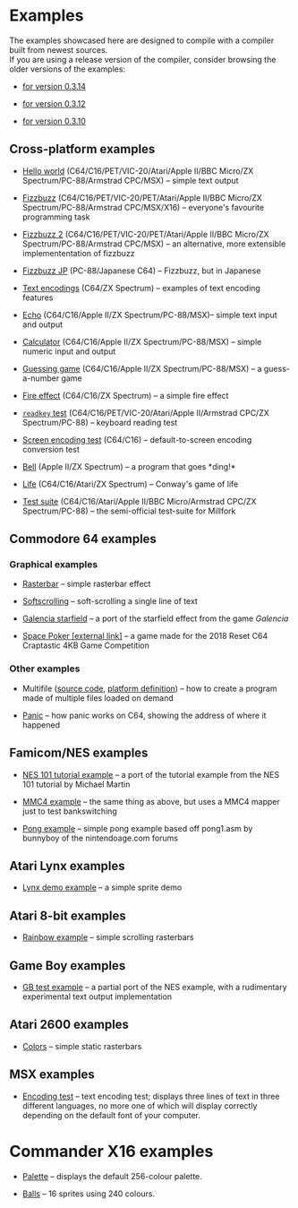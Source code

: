 # Examples

The examples showcased here are designed to compile with a compiler built from newest sources.  
If you are using a release version of the compiler, consider browsing the older versions of the examples:

* [for version 0.3.14](https://github.com/KarolS/millfork/tree/v0.3.14/examples)

* [for version 0.3.12](https://github.com/KarolS/millfork/tree/v0.3.12/examples)

* [for version 0.3.10](https://github.com/KarolS/millfork/tree/v0.3.10/examples)

## Cross-platform examples

* [Hello world](crossplatform/hello_world.mfk) (C64/C16/PET/VIC-20/Atari/Apple II/BBC Micro/ZX Spectrum/PC-88/Armstrad CPC/MSX) – simple text output

* [Fizzbuzz](crossplatform/fizzbuzz.mfk) (C64/C16/PET/VIC-20/PET/Atari/Apple II/BBC Micro/ZX Spectrum/PC-88/Armstrad CPC/MSX/X16) – everyone's favourite programming task

* [Fizzbuzz 2](crossplatform/fizzbuzz2.mfk) (C64/C16/PET/VIC-20/PET/Atari/Apple II/BBC Micro/ZX Spectrum/PC-88/Armstrad CPC/MSX) – an alternative, more extensible implemententation of fizzbuzz

* [Fizzbuzz JP](crossplatform/fizzbuzz_jp.mfk) (PC-88/Japanese C64) – Fizzbuzz, but in Japanese

* [Text encodings](crossplatform/text_encodings.mfk) (C64/ZX Spectrum) – examples of text encoding features

* [Echo](crossplatform/echo.mfk) (C64/C16/Apple II/ZX Spectrum/PC-88/MSX)– simple text input and output

* [Calculator](crossplatform/calculator.mfk) (C64/C16/Apple II/ZX Spectrum/PC-88/MSX) – simple numeric input and output

* [Guessing game](crossplatform/guess.mfk) (C64/C16/Apple II/ZX Spectrum/PC-88/MSX) – a guess-a-number game

* [Fire effect](crossplatform/fire.mfk) (C64/C16/ZX Spectrum) – a simple fire effect

* [`readkey` test](crossplatform/readkeytest.mfk) (C64/C16/PET/VIC-20/Atari/Apple II/Armstrad CPC/ZX Spectrum/PC-88) – keyboard reading test

* [Screen encoding test](crossplatform/screnctest.mfk) (C64/C16) – default-to-screen encoding conversion test

* [Bell](crossplatform/bell.mfk) (Apple II/ZX Spectrum) – a program that goes \*ding!\*

* [Life](crossplatform/life.mfk) (C64/C16/Atari/ZX Spectrum) – Conway's game of life

* [Test suite](tests) (C64/C16/Atari/Apple II/BBC Micro/Armstrad CPC/ZX Spectrum/PC-88) – the semi-official test-suite for Millfork

## Commodore 64 examples

### Graphical examples

* [Rasterbar](c64/rasterbar.mfk) – simple rasterbar effect

* [Softscrolling](c64/softscroll.mfk) – soft-scrolling a single line of text

* [Galencia starfield](c64/galencia.mfk) – a port of the starfield effect from the game *Galencia* 

* [Space Poker \[external link\]](https://github.com/KarolS/spacepoker) – a game made for the 2018 Reset C64 Craptastic 4KB Game Competition

### Other examples

* Multifile ([source code](c64/multifile.mfk), [platform definition](c64/multifile.ini)) –
how to create a program made of multiple files loaded on demand 

* [Panic](c64/panic_test.mfk) – how panic works on C64, showing the address of where it happened

## Famicom/NES examples

* [NES 101 tutorial example](nes/nestest.mfk) – a port of the tutorial example from the NES 101 tutorial by Michael Martin

* [MMC4 example](nes/nestest_mmc4.mfk) – the same thing as above, but uses a MMC4 mapper just to test bankswitching

* [Pong example](nes/pong.mfk) – simple pong example based off pong1.asm by bunnyboy of the nintendoage.com forums

## Atari Lynx examples

* [Lynx demo example](atari_lynx/atari_lynx_demo.mfk) – a simple sprite demo

## Atari 8-bit examples

* [Rainbow example](a8/rainbow.mfk) – simple scrolling rasterbars

## Game Boy examples

* [GB test example](gb/gbtest.mfk) – a partial port of the NES example, with a rudimentary experimental text output implementation

## Atari 2600 examples

* [Colors](vcs/colors.mfk) – simple static rasterbars

## MSX examples

* [Encoding test](msx/encoding_test.mfk) – text encoding test; displays three lines of text in three different languages,
no more one of which will display correctly depending on the default font of your computer.

# Commander X16 examples

* [Palette](x16/palette.mfk) – displays the default 256-colour palette.

* [Balls](x16/balls.mfk) – 16 sprites using 240 colours.
